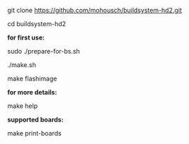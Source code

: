 git clone https://github.com/mohousch/buildsystem-hd2.git

cd buildsystem-hd2

**for first use:**

sudo ./prepare-for-bs.sh

./make.sh

make flashimage

**for more details:**

make help

**supported boards:**

make print-boards
